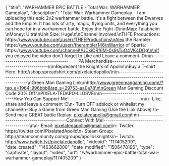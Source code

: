 {
    "title": "WARHAMMER EPIC BATTLE - Total War: WARHAMMER Gameplay",
    "description": "Total War: Warhammer Gameplay - I am uploading this epic 2v2 warhammer battle.  It's a fight between the Dwarves and the Empire.  It has lots of arty, magic, flying units, and everything you can hope for in a warhammer battle.  Enjoy the Fight :D\n\nMap: Talabheim \nMoney: Ultra\nUnit Size: Huge\n\nChannel Involved:\nTHFE Productions: https:\/\/www.youtube.com\/user\/THFEProductions\nAlex the Rambler: https:\/\/www.youtube.com\/user\/therambler146\nWarrior of Sparta: https:\/\/www.youtube.com\/channel\/UCkiORf6M-0s9sTuO4VK4DOg\n\nIf you enjoyed the video don't forget to Like and Leave a comment :D\n\n-----------------------------------------PA Merchandise----------------------------------------------\n\nRepresent the Knight's of Apollo!\nBuy a T-shirt Here: http:\/\/shop.spreadshirt.com\/pixelatedapollo\/\n\n---------------------------------------------------------------------------------------------------------------\nGreen Man Gaming Link:\nhttp:\/\/www.greenmangaming.com\/?tap_a=1964-996bbb&tap_s=29753-aa0a78\n\nGreen Man Gaming Discount Code 20% Off:\nPIXELA-TEDAPO-LLOSVE\n\n----------------------------------How You Can Support Me! -----------------------------------\n\n- Like, share and leave a comment :D\n- Turn OFF adblock or whitelist my channel\n- Buy a Game from Green Man Gaming (Use the Link Above) \n- Send me a GREAT battle Replay: pixelatedapollo@gmail.com\n\n------------------------------------------Connect With Me!-----------------------------------------\n\n- Email: pixelatedapollo@gmail.com\n- Twitter: https:\/\/twitter.com\/PixelatedApollo\n- Steam Group:  http:\/\/steamcommunity.com\/groups\/apollosknights\n- Twitch: http:\/\/www.twitch.tv\/pixelatedapollo",
    "videoid": "117405209",
    "date_created": "1463662800",
    "date_modified": "1506478196",
    "type": "captivate",
    "layout": "video",
    "url": "\/v\/warhammer-epic-battle-total-war-warhammer-gameplay\/117405209"
}